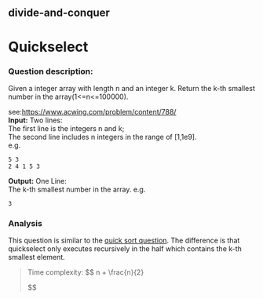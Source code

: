## divide-and-conquer
# Quickselect

### Question description:

Given a integer array with length n and an integer k. Return the k-th smallest number in the array(1<=n<=100000).

see:<https://www.acwing.com/problem/content/788/>  
**Input:**
Two lines:  
The first line is the integers n and k;  
The second line includes n integers in the range of [1,1e9].  
e.g.
```
5 3
2 4 1 5 3
```
**Output:**
One Line:  
The k-th smallest number in the array.
e.g.
```
3
```
### Analysis

This question is similar to the [quick sort question](https://github.com/David-Ze-Liang/algorithm_questions/tree/main/quick%20sort). The difference is that quickselect only executes recursively in the half which contains the k-th smallest element.

> Time complexity:
> $$
> n + \frac{n}{2}
> 
> 
> 
> $$
